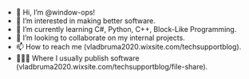 - 👋 Hi, I’m @window-ops!
- 👀 I’m interested in making better software.
- 🌱 I’m currently learning C#, Python, C++, Block-Like Programming.
- 💞️ I’m looking to collaborate on my internal projects.
- 📫 How to reach me (vladbruma2020.wixsite.com/techsupportblog).
- 👩🏿‍💻 Where I usually publish software (vladbruma2020.wixsite.com/techsupportblog/file-share).
